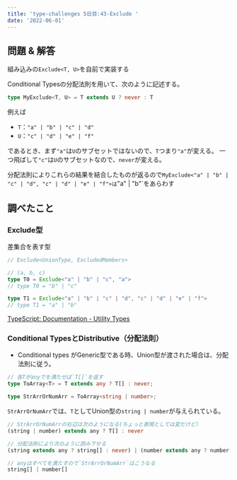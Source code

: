 ```yaml
---
title: 'type-challenges 5日目:43-Exclude '
date: '2022-06-01'
---
```


## 問題 & 解答

組み込みの`Exclude<T, U>`を自前で実装する

Conditional Typesの分配法則を用いて、次のように記述する。

```typescript
type MyExclude<T, U> = T extends U ? never : T
```

例えば

- `T`：`"a" | "b" | "c" | "d"`
- `U`：`"c" | "d" | "e" | "f"`

であるとき、まず`"a"`は`U`のサブセットではないので、`T`つまり`"a"`が変える。
一つ飛ばして`"c"`は`U`のサブセットなので、`never`が変える。

分配法則によりこれらの結果を結合したものが返るので`MyExclude<"a" | "b" | "c" | "d", "c" | "d" | "e" | "f">は`"a" | "b"`をあらわす

## 調べたこと
### Exclude型

差集合を表す型

```typescript
// Exclude<UnionType, ExcludedMembers>

// (a, b, c)
type T0 = Exclude<"a" | "b" | "c", "a"> 
// type T0 = "b" | "c"

type T1 = Exclude<"a" | "b" | "c" | "d", "c" | "d" | "e" | "f">
// type T1 = "a" | "b"
```

[TypeScript: Documentation \- Utility Types](https://www.typescriptlang.org/docs/handbook/utility-types.html#excludeuniontype-excludedmembers)

### Conditional TypesとDistributive（分配法則）

- Conditional types がGeneric型である時、Union型が渡された場合は、分配法則に従う。

```typescript
// 各Tがanyでを満たせば`T[]`を返す
type ToArray<T> = T extends any ? T[] : never;

type StrArrOrNumArr = ToArray<string | number>;
```

`StrArrOrNumArr`では、`T`としてUnion型の`string | number`が与えられている。

```typescript
// StrArrOrNumArrの右辺は次のようになる(ちょっと表現としては変だけど）
(string | number) extends any ? T[] : never

// 分配法則により次のように読み下せる
(string extends any ? string[] : never) | (number extends any ? number[] : never)

// anyはすべてを満たすので`StrArrOrNumArr`はこうなる
string[] | number[]
```
